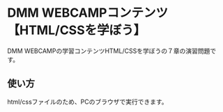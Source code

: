 # DMM WEBCAMPコンテンツ【HTML/CSSを学ぼう】
DMM WEBCAMPの学習コンテンツHTML/CSSを学ぼうの７章の演習問題です。
## 使い方
html/cssファイルのため、PCのブラウザで実行できます。
